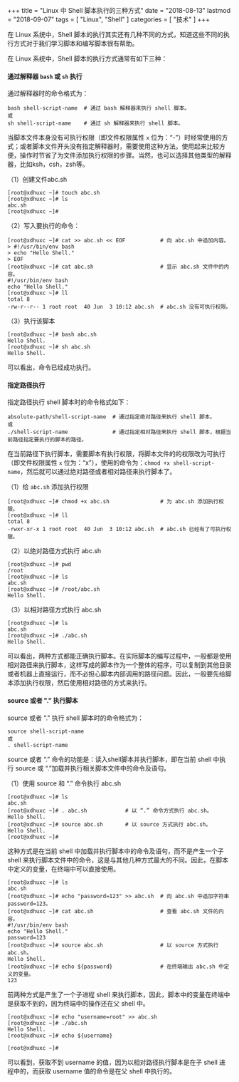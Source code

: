 +++
title = "Linux 中 Shell 脚本执行的三种方式"
date = "2018-08-13"
lastmod = "2018-09-07"
tags = [
    "Linux",
    "Shell"
]
categories = [
    "技术"
]
+++

在 Linux 系统中，Shell 脚本的执行其实还有几种不同的方式，知道这些不同的执行方式对于我们学习脚本和编写脚本很有帮助。

<!--more-->

在 Linux 系统中，Shell 脚本的执行方式通常有如下三种：

#### 通过解释器 `bash` 或 `sh` 执行
通过解释器时的命令格式为：
```
bash shell-script-name  # 通过 bash 解释器来执行 shell 脚本。
或
sh shell-script-name    # 通过 sh 解释器来执行 shell 脚本。
```
当脚本文件本身没有可执行权限（即文件权限属性 `x` 位为：“-”）时经常使用的方式；或者脚本文件开头没有指定解释器时，需要使用这种方法。使用起来比较方便，操作时节省了为文件添加执行权限的步骤。当然，也可以选择其他类型的解释器，比如ksh，csh，zsh等。

（1）创建文件abc.sh
```
[root@xdhuxc ~]# touch abc.sh
[root@xdhuxc ~]# ls
abc.sh
[root@xdhuxc ~]#
```
（2）写入要执行的命令：
```
[root@xdhuxc ~]# cat >> abc.sh << EOF           # 向 abc.sh 中追加内容。
> #!/usr/bin/env bash
> echo "Hello Shell."
> EOF
[root@xdhuxc ~]# cat abc.sh                     # 显示 abc.sh 文件中的内容。
#!/usr/bin/env bash
echo "Hello Shell."
[root@xdhuxc ~]# ll
total 8
-rw-r--r-- 1 root root  40 Jun  3 10:12 abc.sh  # abc.sh 没有可执行权限。
```
（3）执行该脚本
```
[root@xdhuxc ~]# bash abc.sh
Hello Shell.
[root@xdhuxc ~]# sh abc.sh
Hello Shell.
```
可以看出，命令已经成功执行。

#### 指定路径执行
指定路径执行 shell 脚本时的命令格式如下：
```
absolute-path/shell-script-name  # 通过指定绝对路径来执行 shell 脚本。
或
./shell-script-name              # 通过指定相对路径来执行 shell 脚本，根据当前路径指定要执行的脚本的路径。
```
在当前路径下执行脚本，需要脚本有执行权限，将脚本文件的的权限改为可执行（即文件权限属性 `x` 位为：“x”），使用的命令为：`chmod +x shell-script-name`，然后就可以通过绝对路径或者相对路径来执行脚本了。

（1）给 `abc.sh` 添加执行权限
```
[root@xdhuxc ~]# chmod +x abc.sh                # 为 abc.sh 添加执行权限。
[root@xdhuxc ~]# ll
total 8
-rwxr-xr-x 1 root root  40 Jun  3 10:12 abc.sh  # abc.sh 已经有了可执行权限。
```
（2）以绝对路径方式执行 abc.sh
```
[root@xdhuxc ~]# pwd
/root
[root@xdhuxc ~]# ls
abc.sh
[root@xdhuxc ~]# /root/abc.sh
Hello Shell.
```
（3）以相对路径方式执行 abc.sh
```
[root@xdhuxc ~]# ls
abc.sh
[root@xdhuxc ~]# ./abc.sh
Hello Shell.
```
可以看出，两种方式都能正确执行脚本。在实际脚本的编写过程中，一般都是使用相对路径来执行脚本，这样写成的脚本作为一个整体的程序，可以复制到其他目录或者机器上直接运行，而不必担心脚本内部调用的路径问题。因此，一般要先给脚本添加执行权限，然后使用相对路径的方式来执行。

####  source 或者 "." 执行脚本
source 或者 "." 执行 shell 脚本时的命令格式为：
```
source shell-script-name
或
. shell-script-name
```
source 或者 “.” 命令的功能是：读入shell脚本并执行脚本，即在当前 shell 中执行 source 或 “.”加载并执行相关脚本文件中的命令及语句。

（1）使用 source 和 “.” 命令执行 abc.sh
```
[root@xdhuxc ~]# ls
abc.sh
[root@xdhuxc ~]# . abc.sh            # 以 “.” 命令方式执行 abc.sh。
Hello Shell.
[root@xdhuxc ~]# source abc.sh       # 以 source 方式执行 abc.sh。
Hello Shell.
[root@xdhuxc ~]#
```

这种方式是在当前 shell 中加载并执行脚本中的命令及语句，而不是产生一个子 shell 来执行脚本文件中的命令，这是与其他几种方式最大的不同。因此，在脚本中定义的变量，在终端中可以直接使用。
```
[root@xdhuxc ~]# ls
abc.sh
[root@xdhuxc ~]# echo "password=123" >> abc.sh  # 向 abc.sh 中追加字符串 password=123。
[root@xdhuxc ~]# cat abc.sh                     # 查看 abc.sh 文件的内容。
#!/usr/bin/env bash
echo "Hello Shell."
password=123
[root@xdhuxc ~]# source abc.sh                  # 以 source 方式执行 abc.sh。
Hello Shell.
[root@xdhuxc ~]# echo ${password}               # 在终端输出 abc.sh 中定义的变量。
123
```

前两种方式是产生了一个子进程 shell 来执行脚本，因此，脚本中的变量在终端中是获取不到的，因为终端中的操作还在父 shell 中。
```
[root@xdhuxc ~]# echo "username=root" >> abc.sh
[root@xdhuxc ~]# ./abc.sh
Hello Shell.
[root@xdhuxc ~]# echo ${username}

[root@xdhuxc ~]#
```
可以看到，获取不到 username 的值，因为以相对路径执行脚本是在子 shell 进程中的，而获取  username 值的命令是在父 shell 中执行的。
